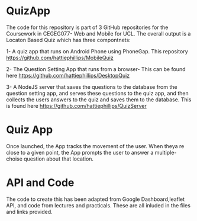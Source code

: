 # QuizApp

The code for this repository is part of 3 GitHub repositories for the Coursework in CEGEG077- Web and Mobile for UCL. The overall output is a Locaton Based Quiz which has three compontnets:

1- A quiz app that runs on Android Phone using PhoneGap. This repository https://github.com/hattiephillips/MobileQuiz

2- The Question Setting App that runs from a browser- This can be found here https://github.com/hattiephillips/DesktopQuiz

3- A NodeJS server that saves the questions to the database from the question setting app, and serves these questions to the quiz app, and then collects the users answers to the quiz and saves them to the database. This is found here https://github.com/hattiephillips/QuizServer

# Quiz App

Once launched, the App tracks the movement of the user. When theya re close to a given point, the App prompts the user to answer a multiple-choise question about that location.

# API and Code

The code to create this has been adapted from Google Dashboard,leaflet API, and code from lectures and practicals. These are all inluded in the files and links provided.
